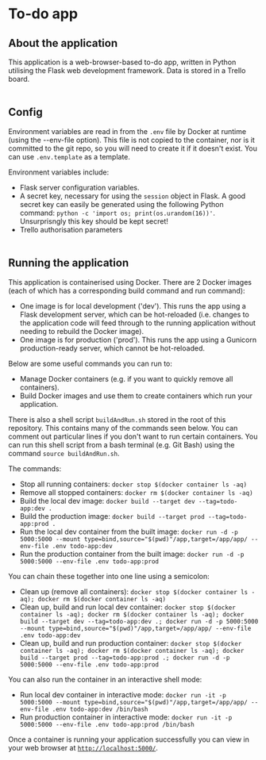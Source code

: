 # To-do app
## About the application

This application is a web-browser-based to-do app, written in Python utilising the Flask web development framework. Data is stored in a Trello board.
<br><br>

## Config

Environment variables are read in from the `.env` file by Docker at runtime (using the --env-file option). This file is not copied to the container, nor is it committed to the git repo, so you will need to create it if it doesn't exist. You can use `.env.template` as a template.

Environment variables include:
- Flask server configuration variables.
- A secret key, necessary for using the `session` object in Flask. A good secret key can easily be generated using the following Python command: `python -c 'import os; print(os.urandom(16))'`. Unsurprisngly this key should be kept secret!
- Trello authorisation parameters
<br><br>

## Running the application

This application is containerised using Docker. There are 2 Docker images (each of which has a corresponding build command and run command):

- One image is for local development ('dev'). This runs the app using a Flask development server, which can be hot-reloaded (i.e. changes to the application code will feed through to the running application without needing to rebuild the Docker image).<br>
- One image is for production ('prod'). This runs the app using a Gunicorn production-ready server, which cannot be hot-reloaded.<br>

Below are some useful commands you can run to:

- Manage Docker containers (e.g. if you want to quickly remove all containers).<br>
- Build Docker images and use them to create containers which run your application. 

There is also a shell script `buildAndRun.sh` stored in the root of this repository. This contains many of the commands seen below. You can comment out particular lines if you don't want to run certain containers. You can run this shell script from a bash terminal (e.g. Git Bash) using the command `source buildAndRun.sh`.

The commands:

- Stop all running containers: `docker stop $(docker container ls -aq)`<br>
- Remove all stopped containers: `docker rm $(docker container ls -aq)`<br>
- Build the local dev image: `docker build --target dev --tag=todo-app:dev .`<br>
- Build the production image: `docker build --target prod --tag=todo-app:prod .`<br>
- Run the local dev container from the built image: `docker run -d -p 5000:5000 --mount type=bind,source="$(pwd)"/app,target=/app/app/ --env-file .env todo-app:dev`<br>
- Run the production container from the built image: `docker run -d -p 5000:5000 --env-file .env todo-app:prod`<br>

You can chain these together into one line using a semicolon:

- Clean up (remove all containers): `docker stop $(docker container ls -aq); docker rm $(docker container ls -aq)`<br>
- Clean up, build and run local dev container: `docker stop $(docker container ls -aq); docker rm $(docker container ls -aq); docker build --target dev --tag=todo-app:dev .; docker run -d -p 5000:5000 --mount type=bind,source="$(pwd)"/app,target=/app/app/ --env-file .env todo-app:dev`<br>
- Clean up, build and run production container: `docker stop $(docker container ls -aq); docker rm $(docker container ls -aq); docker build --target prod --tag=todo-app:prod .; docker run -d -p 5000:5000 --env-file .env todo-app:prod`<br>

You can also run the container in an interactive shell mode:

- Run local dev container in interactive mode: `docker run -it -p 5000:5000 --mount type=bind,source="$(pwd)"/app,target=/app/app/ --env-file .env todo-app:dev /bin/bash`<br>
- Run production container in interactive mode: `docker run -it -p 5000:5000 --env-file .env todo-app:prod /bin/bash`<br>


Once a container is running your application successfully you can view in your web browser at [`http://localhost:5000/`](http://localhost:5000/).